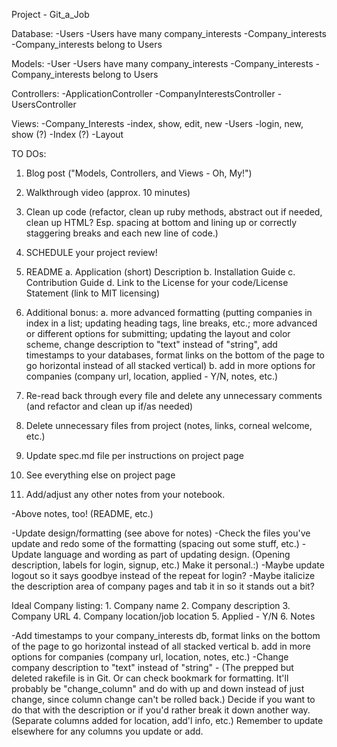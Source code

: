 Project - Git_a_Job 

Database: 
   -Users 
      -Users have many company_interests 
   -Company_interests
      -Company_interests belong to Users
      
Models: 
   -User
      -Users have many company_interests 
   -Company_interests
      -Company_interests belong to Users

Controllers:
   -ApplicationController
   -CompanyInterestsController 
   -UsersController 

Views:
    -Company_Interests
       -index, show, edit, new 
    -Users 
       -login, new, show (?)
    -Index (?)
    -Layout 
    
TO DOs:
  1. Blog post ("Models, Controllers, and Views - Oh, My!")
  2. Walkthrough video (approx. 10 minutes)
  3. Clean up code (refactor, clean up ruby methods, abstract out if needed, clean up HTML? Esp. spacing at bottom and lining up or correctly staggering breaks and each new line of code.)
  4. SCHEDULE your project review!

  6. README
      a. Application (short) Description
      b. Installation Guide
      c. Contribution Guide
      d. Link to the License for your code/License Statement (link to MIT licensing)
  7. Additional bonus:
       a. more advanced formatting (putting companies in index in a list; updating heading tags, line breaks, etc.; more advanced or different options for submitting; updating the layout and color scheme, change description to "text" instead of "string", add timestamps to your databases, format links on the bottom of the page to go horizontal instead of all stacked vertical)
       b. add in more options for companies (company url, location, applied - Y/N, notes, etc.)
  8. Re-read back through every file and delete any unnecessary comments (and refactor and clean up if/as needed)
  9. Delete unnecessary files from project (notes, links, corneal welcome, etc.)
  10. Update spec.md file per instructions on project page 
  11. See everything else on project page
  12. Add/adjust any other notes from your notebook.
  
  



  
  -Above notes, too! (README, etc.)
  
  -Update design/formatting (see above for notes)
      -Check the files you've update and redo some of the formatting (spacing out some stuff, etc.)
      -Update language and wording as part of updating design. (Opening description, labels for login, signup, etc.) Make it personal.:)
      -Maybe update logout so it says goodbye instead of the repeat for login?
      -Maybe italicize the description area of company pages and tab it in so it stands out a bit?
       
  
  
  
  Ideal Company listing:
     1. Company name
     2. Company description
     3. Company URL
     4. Company location/job location 
     5. Applied - Y/N
     6. Notes
     
  -Add timestamps to your company_interests db, format links on the bottom of the page to go horizontal instead of all stacked vertical
       b. add in more options for companies (company url, location, notes, etc.)
  -Change company description to "text" instead of "string" - (The prepped but deleted rakefile is in Git. Or can check bookmark for formatting. It'll probably be "change_column" and do with up and down instead of just change, since column change can't be rolled back.) Decide if you want to do that with the description or if you'd rather break it down another way. (Separate columns added for location, add'l info, etc.) Remember to update elsewhere for any columns you update or add.
     
      
  

 

  
  